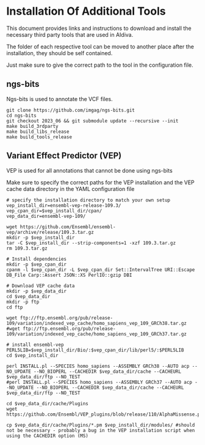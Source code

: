 # Installation Of Additional Tools
This document provides links and instructions to download and install the necessary third party tools that are used in AIdiva.

The folder of each respective tool can be moved to another place after the installation, they should be self contained.

Just make sure to give the correct path to the tool in the configuration file.

## ngs-bits
Ngs-bits is used to annotate the VCF files.

```
git clone https://github.com/imgag/ngs-bits.git
cd ngs-bits
git checkout 2023_06 && git submodule update --recursive --init
make build_3rdparty
make build_libs_release
make build_tools_release
```

## Variant Effect Predictor (VEP)
VEP is used for all annotations that cannot be done using ngs-bits

Make sure to specify the correct paths for the VEP installation and the VEP cache data directory in the YAML configuration file

```
# specify the installation directory to match your own setup
vep_install_dir=ensembl-vep-release-109.3/
vep_cpan_dir=$vep_install_dir/cpan/
vep_data_dir=ensembl-vep-109/

wget https://github.com/Ensembl/ensembl-vep/archive/release/109.3.tar.gz
mkdir -p $vep_install_dir
tar -C $vep_install_dir --strip-components=1 -xzf 109.3.tar.gz
rm 109.3.tar.gz

# Install dependencies
mkdir -p $vep_cpan_dir
cpanm -l $vep_cpan_dir -L $vep_cpan_dir Set::IntervalTree URI::Escape DB_File Carp::Assert JSON::XS PerlIO::gzip DBI

# Download VEP cache data
mkdir -p $vep_data_dir
cd $vep_data_dir
mkdir -p ftp
cd ftp

wget ftp://ftp.ensembl.org/pub/release-109/variation/indexed_vep_cache/homo_sapiens_vep_109_GRCh38.tar.gz
#wget ftp://ftp.ensembl.org/pub/release-109/variation/indexed_vep_cache/homo_sapiens_vep_109_GRCh37.tar.gz

# install ensembl-vep
PERL5LIB=$vep_install_dir/Bio/:$vep_cpan_dir/lib/perl5/:$PERL5LIB
cd $vep_install_dir

perl INSTALL.pl --SPECIES homo_sapiens --ASSEMBLY GRCh38 --AUTO acp --NO_UPDATE --NO_BIOPERL --CACHEDIR $vep_data_dir/cache --CACHEURL $vep_data_dir/ftp --NO_TEST
#perl INSTALL.pl --SPECIES homo_sapiens --ASSEMBLY GRCh37 --AUTO acp --NO_UPDATE --NO_BIOPERL --CACHEDIR $vep_data_dir/cache --CACHEURL $vep_data_dir/ftp --NO_TEST

cd $vep_data_dir/cache/Plugins
wget https://github.com/Ensembl/VEP_plugins/blob/release/110/AlphaMissense.pm

cp $vep_data_dir/cache/Plugins/*.pm $vep_install_dir/modules/ #should not be necessary - probably a bug in the VEP installation script when using the CACHEDIR option (MS)

```
